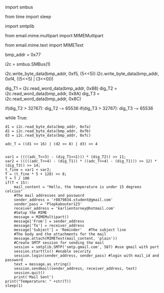 import smbus

from time import sleep

import smtplib

from email.mime.multipart import MIMEMultipart

from email.mime.text import MIMEText

bmp_addr = 0x77

i2c = smbus.SMBus(1)


i2c.write_byte_data(bmp_addr, 0xf5, (5<<5))
i2c.write_byte_data(bmp_addr, 0xf4, ((5<<5) | (3<<0)))


dig_T1 = i2c.read_word_data(bmp_addr, 0x88)
dig_T2 = i2c.read_word_data(bmp_addr, 0x8A)
dig_T3 = i2c.read_word_data(bmp_addr, 0x8C)

if(dig_T2 > 32767):
    dig_T2 -= 65536
if(dig_T3 > 32767):
    dig_T3 -= 65536

while True:

    d1 = i2c.read_byte_data(bmp_addr, 0xfa)
    d2 = i2c.read_byte_data(bmp_addr, 0xfb)
    d3 = i2c.read_byte_data(bmp_addr, 0xfc)

    adc_T = ((d1 << 16) | (d2 << 8) | d3) >> 4


    var1 = ((((adc_T>>3) - (dig_T1<<1))) * (dig_T2)) >> 11;
    var2 = (((((adc_T>>4) - (dig_T1)) * ((adc_T>>4) - (dig_T1))) >> 12) * (dig_T3)) >> 14;
    t_fine = var1 + var2;
    T = (t_fine * 5 + 128) >> 8;
    T = T / 100
    if(T < 15):
        mail_content = "Hello, the temperature is under 15 degrees celcius"
        #The mail addresses and password
        sender_address = 'r0879834.student@gmail.com'
        sender_pass = 'Plopkabouter123'
        receiver_address = 'karlientorney@hotmail.com'
        #Setup the MIME
        message = MIMEMultipart()
        message['From'] = sender_address
        message['To'] = receiver_address
        message['Subject'] = 'Reminder'   #The subject line
        #The body and the attachments for the mail
        message.attach(MIMEText(mail_content, 'plain'))
        #Create SMTP session for sending the mail
        session = smtplib.SMTP('smtp.gmail.com', 587) #use gmail with port
        session.starttls() #enable security
        session.login(sender_address, sender_pass) #login with mail_id and password
        text = message.as_string()
        session.sendmail(sender_address, receiver_address, text)
        session.quit()
        print('Mail Sent')
    print("Temperature: " +str(T))
    sleep(1)
